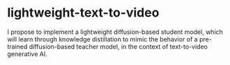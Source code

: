 # lightweight-text-to-video
I propose to implement a lightweight diffusion-based student model, which will learn through knowledge distillation to mimic the behavior of a pre-trained diffusion-based teacher model, in the context of text-to-video generative AI.
